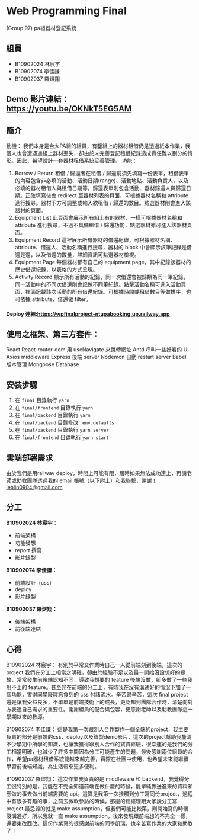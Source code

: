 # Web Programming Final
(Group 97) pa組器材登記系統
## 組員
- B10902024 林宸宇
- B10902074 李佳謙
- B10902037 羅煜翔
## Demo 影片連結：https://youtu.be/OKNkT5EG5AM
## 簡介
動機：
我們本身是台大PA組的組員，有鑒組上的器材租借仍是透過紙本作業，我個人也曾遭遇過組上器材丟失，卻由於未完善登記租借紀錄造成責任難以劃分的情形。因此，希望設計一套器材租借系統妥善管理。
功能：
1. Borrow / Return
租借 / 歸還者在租借 / 歸還前須先填寫一份表單，租借表單的內容包含非必填的活動、活動日期(range)、活動地點、活動負責人，以及必填的器材租借人與租借日期等，歸還表單則包含活動、器材歸還人與歸還日期。正確填寫後會 redirect 至器材列表的頁面，可根據器材名稱和 attribute 進行搜尋。器材下方可調整或輸入欲租借 / 歸還的數目。點選器材則會進入該器材的頁面。
2. Equipment List
此頁面會展示所有組上有的器材，一樣可根據器材名稱和 attribute 進行搜尋，不過不具備租借 / 歸還功能，點選器材亦可進入該器材頁面。
3. Equipment Record
這裡展示所有器材的借還紀錄，可根據器材名稱、attribute、借還人、活動名稱進行搜尋，器材的 block 中會顯示該筆記錄是借還是還，以及借還的數量，詳細資訊可點選器材檢視。
4. Equipment Page
每個器材都有自己的 equipment page，其中紀錄該器材的歷史借還紀錄，以表格的方式呈現。
5. Activity Record
顯示所有活動的紀錄，同一次借還會被歸類為同一筆紀錄，同一活動中的不同次借還則會記做不同筆紀錄。點擊活動名稱可進入活動頁面，裡面記載該次活動的所有借還紀錄。可根據時間或租借數目等做排序，也可依據 attribute、借還做 filter。
#### Deploy 連結:https://wpfinalproject-ntupabooking.up.railway.app
## 使用之框架、第三方套件：
React 
React-router-dom	用 useNavigate 來跳轉網址
Antd 			呼叫一些好看的 UI
Axios 			middleware
Express 			後端 server
Nodemon 		自動 restart server
Babel			版本管理
Mongoose		Database
## 安裝步驟
1. 在 `final` 目錄執行 `yarn`
2. 在 `final/frontend` 目錄執行 `yarn`
3. 在 `final/backend` 目錄執行 `yarn`
4. 在 `final/backend` 目錄修改 `.env.defaults`
5. 在 `final/backend` 目錄執行 `yarn server`
6. 在 `final/frontend` 目錄執行 `yarn start`

## 雲端部署需求
由於我們是用railway deploy，時間上可能有限，屆時如果無法成功連上，再請老師或助教團隊透過我的 email 帳號（以下附上）和我聯繫，謝謝！
leolin0904@gmail.com

## 分工
**B10902024 林宸宇：**
- 前端架構
- 功能發想
- report 撰寫
- 影片錄製

**B10902074 李佳謙：**
- 前端設計（css）
- deploy
- 影片錄製

**B10902037 羅煜翔：**
- 後端架構
- 前後端連結

## 心得
B10902024 林宸宇：
有別於平常交作業時自己一人從前端刻到後端，這次的 project 我們在分工上相當之明確，卻由於經驗不足以及最一開始沒設想好的緣故，常常發生前後端認知不同，導致我想要的 feature 後端沒做，卻多做了一些我用不上的 feature。甚至光在前端的分工上，有時我在沒有溝通好的情況下加了一個功能，害得同學廢寢忘食刻的 css 付諸流水。辛苦歸辛苦，這次 final project 還是讓我受益良多，不單單是前端技術上的成長，更認知到團隊合作時，清楚向對方表達自己需求的重要性。謝謝組員的配合與包容，更感謝老師以及助教團隊這一學期以來的教導。

B10902074 李佳謙：
這是我第一次跟別人合作製作一個全端的project，我主要負責的部分是前端的css、deploy以及錄製demo影片，這次的project幫助我釐清不少學期中所學的知識，也讓我獲得跟別人合作的寶貴經驗，很幸運的是我們的分工相當明確，也減少了許多中間因為分工可能產生的問題，最後感謝兩位組員的合作，希望pa器材租借系統能越來越完善，實際在社團中使用，也希望未來能繼續學習前後端知識，為生活帶來更多便利。

B10902037 羅煜翔：
這次作業我負責的是 middleware 和 backend，我覺得分工很特別的是，我能在不完全知道前端在做什麼的時候，能單純靠送進來的資料和應做的事去做出前端需要的 api。這算是我第一次接觸到分工寫同份project，過程中有很多有趣的事，之前去微軟參訪的時候，那邊的總經理跟大家說分工寫 project 最忌諱的就是 make assumption，但我們可能比較菜，剛開始寫的時候沒溝通好，所以我就一直 make assumption，後來發現跟前端想的不完全一樣，還要東改西改。這份作業真的很感謝前端的同學凱瑞，也辛苦寫作業的大家和助教了！
